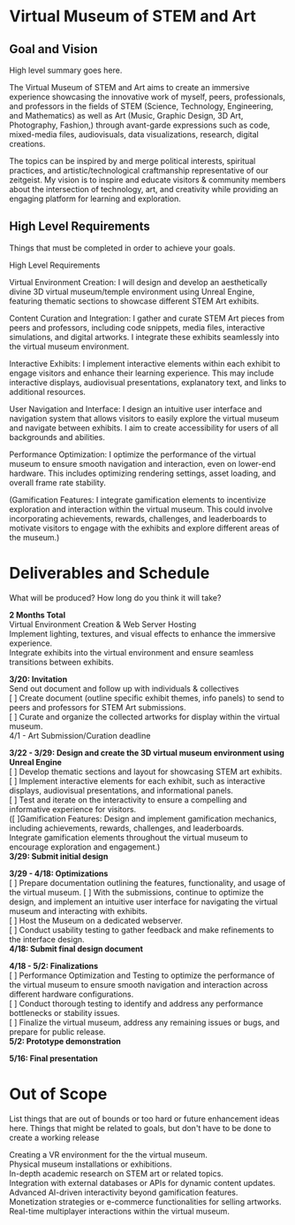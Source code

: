 # Virtual Museum of STEM and Art

## Goal and Vision

High level summary goes here.    
  
The Virtual Museum of STEM and Art aims to create an immersive experience showcasing the innovative work of myself, peers, professionals, and professors in the fields of STEM (Science, Technology, Engineering, and Mathematics) as well as Art (Music, Graphic Design, 3D Art, Photography, Fashion,) through avant-garde expressions such as code, mixed-media files, audiovisuals, data visualizations, research, digital creations.
  
The topics can be inspired by and merge political interests, spiritual practices, and artistic/technological craftmanship representative of our zeitgeist. My vision is to inspire and educate visitors & community members about the intersection of technology, art, and creativity while providing an engaging platform for learning and exploration.

## High Level Requirements

Things that must be completed in order to achieve your goals.

High Level Requirements 
  
Virtual Environment Creation: I will design and develop an aesthetically divine 3D virtual museum/temple environment using Unreal Engine, featuring thematic sections to showcase different STEM Art exhibits.

Content Curation and Integration: I gather and curate STEM Art pieces from peers and professors, including code snippets, media files, interactive simulations, and digital artworks. I integrate these exhibits seamlessly into the virtual museum environment.

Interactive Exhibits: I implement interactive elements within each exhibit to engage visitors and enhance their learning experience. This may include interactive displays, audiovisual presentations, explanatory text, and links to additional resources.

User Navigation and Interface: I design an intuitive user interface and navigation system that allows visitors to easily explore the virtual museum and navigate between exhibits. I aim to create accessibility for users of all backgrounds and abilities.

Performance Optimization: I optimize the performance of the virtual museum to ensure smooth navigation and interaction, even on lower-end hardware. This includes optimizing rendering settings, asset loading, and overall frame rate stability.

(Gamification Features: I integrate gamification elements to incentivize exploration and interaction within the virtual museum. This could involve incorporating achievements, rewards, challenges, and leaderboards to motivate visitors to engage with the exhibits and explore different areas of the museum.)

# Deliverables and Schedule
What will be produced? How long do you think it will take?

**2 Months Total**  
Virtual Environment Creation & Web Server Hosting  
Implement lighting, textures, and visual effects to enhance the immersive experience.  
Integrate exhibits into the virtual environment and ensure seamless transitions between exhibits.

**3/20: Invitation**     
Send out document and follow up with individuals & collectives  
[ ] Create document (outline specific exhibit themes, info panels) to send to peers and professors for STEM Art submissions.   
[ ] Curate and organize the collected artworks for display within the virtual museum.  
4/1 - Art Submission/Curation deadline  

**3/22 - 3/29: Design and create the 3D virtual museum environment using Unreal Engine**    
[ ] Develop thematic sections and layout for showcasing STEM art exhibits.  
[ ] Implement interactive elements for each exhibit, such as interactive displays, audiovisual presentations, and informational panels.  
[ ] Test and iterate on the interactivity to ensure a compelling and informative experience for visitors.   
([ ]Gamification Features: Design and implement gamification mechanics, including achievements, rewards, challenges, and leaderboards.  
Integrate gamification elements throughout the virtual museum to encourage exploration and engagement.)  
**3/29: Submit initial design**    

**3/29 - 4/18: Optimizations**  
[ ] Prepare documentation outlining the features, functionality, and usage of the virtual museum.
[ ] With the submissions, continue to optimize the design, and implement an intuitive user interface for navigating the virtual museum and interacting with exhibits.  
[ ] Host the Museum on a dedicated webserver.  
[ ] Conduct usability testing to gather feedback and make refinements to the interface design.   
**4/18: Submit final design document**   

**4/18 - 5/2: Finalizations**    
[ ] Performance Optimization and Testing to optimize the performance of the virtual museum to ensure smooth navigation and interaction across different hardware configurations.  
[ ] Conduct thorough testing to identify and address any performance bottlenecks or stability issues.  
[ ] Finalize the virtual museum, address any remaining issues or bugs, and prepare for public release.  
**5/2: Prototype demonstration**    

**5/16: Final presentation**    


# Out of Scope

List things that are out of bounds or too hard or future enhancement ideas here.
Things that might be related to goals, but don't have to be done to create a working release

Creating a VR environment for the the virtual museum.  
Physical museum installations or exhibitions.  
In-depth academic research on STEM art or related topics.  
Integration with external databases or APIs for dynamic content updates.   
Advanced AI-driven interactivity beyond gamification features.  
Monetization strategies or e-commerce functionalities for selling artworks.  
Real-time multiplayer interactions within the virtual museum.  

